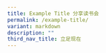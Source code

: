 ```yaml
---
title: Example Title 分享读书会
permalink: /example-title/
variant: markdown
description: ""
third_nav_title: 立足现在
---
```


